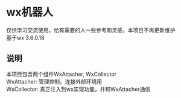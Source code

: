 # wx机器人
仅供学习交流使用，给有需要的人一些参考和灵感，本项目不再更新维护  
基于wx 3.6.0.18

## 说明
本项目包含两个组件WxAttacher, WxCollector  
WxAttacher: 管理控制，连接外部环境用  
WxCollector: 真正注入到wx实现功能，并和WxAttacher通信

